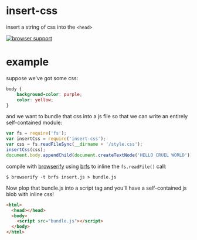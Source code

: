 # insert-css

insert a string of css into the `<head>`

[![browser support](http://ci.testling.com/substack/insert-css.png)](http://ci.testling.com/substack/insert-css.png)

# example

suppose we've got some css:

``` css
body {
    background-color: purple;
    color: yellow;
}
```

and we want to bundle that css into a js file so that we can write an entirely
self-contained module:

``` js
var fs = require('fs');
var insertCss = require('insert-css');
var css = fs.readFileSync(__dirname + '/style.css');
insertCss(css);
document.body.appendChild(document.createTextNode('HELLO CRUEL WORLD'));
```

compile with [browserify](http://browserify.org) using
[brfs](https://github.com/substack/brfs) to inline the `fs.readFile()`
call:

```
$ browserify -t brfs insert.js > bundle.js
```

Now plop that bundle.js into a script tag and you'll have a self-contained js
blob with inline css!

``` html
<html>
  <head></head>
  <body>
    <script src="bundle.js"></script>
  </body>
</html>
```
